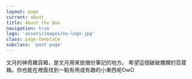 ```yaml
---
layout: page
current: about
title: About the Box
navigation: true
logo: 'assets/images/no-logo.jpg'
class: page-template
subclass: 'post page'
---
```


文月的神奇雜貨箱，是文月用來放備份筆記的地方。
希望這個破破爛爛的百寶箱，你也能在裡面找到一點有用或有趣的小東西呢OwO
